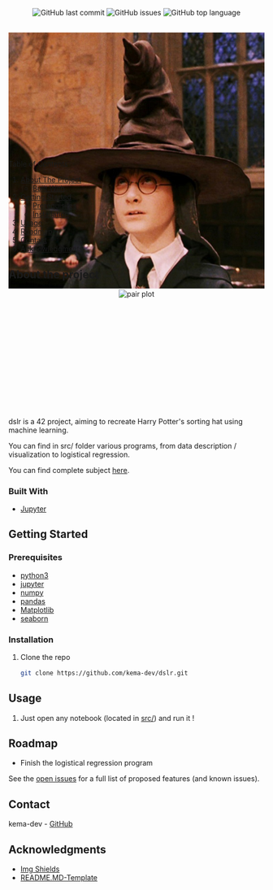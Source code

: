 <div id="top"></div>
<p align=center>
  <img alt="GitHub last commit" src="https://img.shields.io/github/last-commit/kema-dev/dslr">
  <img alt="GitHub issues" src="https://img.shields.io/github/issues/kema-dev/dslr">
  <img alt="GitHub top language" src="https://img.shields.io/github/languages/top/kema-dev/dslr">
</p>

<!-- PROJECT LOGO -->
<br />
<div align="center" style="height:200px; margin-bottom:10%">
  <a>
    <img src="assets/Choixpeau.jpg" alt="Choixpeau image">
  </a>
</div>

<!-- TABLE OF CONTENTS -->
<summary>Table of Contents</summary>
<ol>
<li>
	<a href="#about-the-project">About The Project</a>
	<ul>
	<li><a href="#built-with">Built With</a></li>
	</ul>
</li>
<li>
	<a href="#getting-started">Getting Started</a>
	<ul>
	<li><a href="#prerequisites">Prerequisites</a></li>
	<li><a href="#installation">Installation</a></li>
	</ul>
</li>
<li><a href="#usage">Usage</a></li>
<li><a href="#roadmap">Roadmap</a></li>
<li><a href="#contact">Contact</a></li>
<li><a href="#acknowledgments">Acknowledgments</a></li>
</ol>
</details>

<!-- ABOUT THE PROJECT -->
## About the project

<div align="center" style="height:200px; margin-bottom:10%">
  <a>
    <img src="images/pair_plot.png" width=300px alt="pair plot">
  </a>
</div>
<!-- TODO Put images from the project here -->

dslr is a 42 project, aiming to recreate Harry Potter's sorting hat using machine learning.

You can find in src/ folder various programs, from data description / visualization to logistical regression.

You can find complete subject <a href="docs/">here</a>.

### Built With

* <a href="https://jupyter.org/" target="_blank" title="Jupyter's website">Jupyter</a>

<!-- GETTING STARTED -->
## Getting Started

### Prerequisites

* [python3](https://www.python.org/)
* [jupyter](https://jupyter.org/)
* [numpy](https://numpy.org/)
* [pandas](https://pandas.pydata.org/)
* [Matplotlib](https://matplotlib.org/)
* [seaborn](https://seaborn.pydata.org/)

### Installation

1. Clone the repo

   ```sh
   git clone https://github.com/kema-dev/dslr.git
   ```

<!-- USAGE EXAMPLES -->
## Usage

1. Just open any notebook (located in <a href="src/">src/</a>) and run it !

<!-- ROADMAP -->
## Roadmap

* Finish the logistical regression program

See the [open issues](https://github.com/kema-dev/dslr/issues) for a full list of proposed features (and known issues).

<!-- CONTACT -->
## Contact

kema-dev - [GitHub](https://github.com/kema-dev)

## Acknowledgments

* [Img Shields](https://shields.io)
* [README.MD-Template](https://github.com/othneildrew/Best-README-Template)
